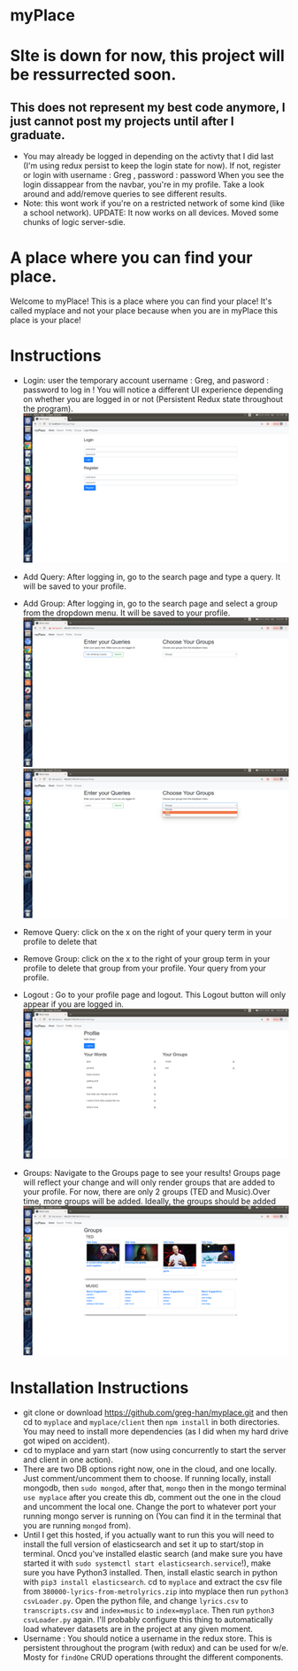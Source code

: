 # myPlace
# SIte is down for now, this project will be ressurrected soon.
## This does not represent my best code anymore, I just cannot post my projects until after I graduate.

* You may already be logged in depending on the activty that I did last (I'm using redux persist to keep the login state for now). If not, register or login with username : Greg , password : password When you see the login dissappear from the navbar, you're in my profile. Take a look around and add/remove queries to see different results.
* Note: this wont work if you're on a restricted network of some kind (like a school network).
  UPDATE: It now works on all devices. Moved some chunks of logic server-sdie.
  
# A place where you can find your place.
Welcome to myPlace! This is a place where you can find your place! 
It's called myplace and not your place because when you are in myPlace this place is your place! 

# Instructions
* Login: user the temporary account username : Greg, and pasword : password to log in !
  You will notice a different UI experience depending on whether you are logged in or not (Persistent Redux state throughout the program).
  ![Alt text](/images/login.png?raw=true "login")
  
* Add Query: After logging in, go to the search page and type a query. It will be saved to your profile.
* Add Group: After logging in, go to the search page and select a group from the dropdown menu. It will be saved to your profile.
  ![Alt text](/images/query.png?raw=true "query")
  ![Alt text](/images/dropdown.png?raw=true "dropdown")
  
* Remove Query: click on the x on the right of your query term in your profile to delete that
* Remove Group: click on the x to the right of your group term in your profile to delete that group from your profile. Your  query from your profile.
* Logout : Go to your profile page and logout. This Logout button will only appear if you are logged in.
![Alt text](/images/profilepage.png?raw=true "profile")

* Groups: Navigate to the Groups page to see your results! Groups page will reflect your change and will only render groups that are added to your profile. For now, there are only 2 groups (TED and Music).Over time, more groups will be added. Ideally, the groups should be added 
![Alt text](/images/groups.png?raw=true "groups")

# Installation Instructions
* git clone or download https://github.com/greg-han/myplace.git and then  cd to `myplace` and `myplace/client` then `npm install` in both directories. You may need to install more dependencies (as I did when my hard drive got wiped on accident).
* cd to myplace and yarn start (now using concurrently to start the server and client in one action).
* There are two DB options right now, one in the cloud, and one locally. Just comment/uncomment them to choose.
  If running locally, install mongodb, then `sudo mongod`, after that, `mongo` then in the mongo terminal `use myplace` after
  you create this db, comment out the one in the cloud and uncomment the local one. Change the port to whatever port your       running mongo server is running on (You can find it in the terminal that you are running `mongod` from).
* Until I get this hosted, if you actually want to run this you will need to install the full version of elasticsearch and set it up to start/stop in terminal. Oncd you've installed elastic search (and make sure you have started it with `sudo systemctl start elasticsearch.service`!), make sure you have Python3 installed. Then, install elastic search in python with `pip3 install elasticsearch`. 
  cd to `myplace` and extract the csv file from `380000-lyrics-from-metrolyrics.zip` into myplace then run `python3 csvLoader.py`. Open the python file, and change `lyrics.csv` to `transcripts.csv` and `index=music` to `index=myplace`.
  Then run `python3 csvLoader.py` again. I'll probably configure this thing to automatically load whatever datasets are in the project at any given moment.
* Username : You should notice a username in the redux store. This is persistent throughout the program (with redux) and can be used for     w/e. Mosty for `findOne` CRUD operations throught the different components.
